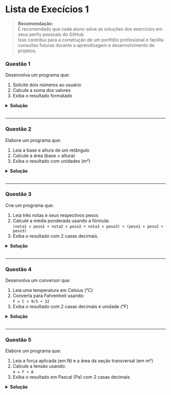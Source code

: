 # Lista de Execícios 1

>**Recomendação:**  
É recomendado que cada aluno salve as soluções dos exercícios em seus perfis pessoais do GitHub.  
Isso contribui para a construção de um portfólio profissional e facilita consultas futuras
durante a aprendizagem e desenvolvimento de projetos.

### Questão 1
Desenvolva um programa que:
1. Solicite dois números ao usuário
2. Calcule a soma dos valores
3. Exiba o resultado formatado

<details>
<summary><Strong>Solução</Strong></summary>

```python
    # Solicita os números ao usuário (input retorna strings, convertemos para float)
    num1 = float(input("Digite o primeiro número: "))
    num2 = float(input("Digite o segundo número: "))

    # Cálculo da soma
    soma = num1 + num2

    # Saída formatada
    print(f"A soma é: {soma}")   
```
</details>

<br>  

<hr>

### Questão 2
Elabore um programa que:
1. Leia a base e altura de um retângulo
2. Calcule a área (base × altura)
3. Exiba o resultado com unidades (m²)

<details>
<summary><Strong>Solução</Strong></summary>

```python
    # Entrada de dados
    base = float(input("Digite a base do retângulo: "))
    altura = float(input("Digite a altura do retângulo: "))

    # Cálculo da área 
    area = base * altura

    # Saída formatada
    print(f"A área do retângulo é: {area}")
```
</details>

<br>

<hr>

### Questão 3
Crie um programa que:
1. Leia três notas e seus respectivos pesos
2. Calcule a média ponderada usando a fórmula:  
   `(nota1 × peso1 + nota2 × peso2 + nota3 × peso3) ÷ (peso1 + peso2 + peso3)`
3. Exiba o resultado com 2 casas decimais.

<details>
<summary><Strong>Solução</Strong></summary>

```python
    # Entrada de dados
    nota1 = float(input("Digite a primeira nota: "))
    peso1 = float(input("Digite o peso da primeira nota: "))

    nota2 = float(input("Digite a segunda nota: "))
    peso2 = float(input("Digite o peso da segunda nota: "))

    nota3 = float(input("Digite a terceira nota: "))
    peso3 = float(input("Digite o peso da terceira nota: "))

    # Cálculo da média ponderada
    media_ponderada = (nota1 * peso1 + nota2 * peso2 + nota3 * peso3) / (peso1 + peso2 + peso3)

    # Saída formatada
    print(f"A média ponderada do aluno é: {media_ponderada}")
```
</details>

<br>

<hr>

### Questão 4
Desenvolva um conversor que:
1. Leia uma temperatura em Celsius (°C)
2. Converta para Fahrenheit usando:  
   `F = C × 9/5 + 32`
3. Exiba o resultado com 2 casas decimais e unidade (°F)

<details>
<summary><Strong>Solução</Strong></summary>

```python
    # Entrada de dados
    celsius = float(input("Digite a temperatura em graus Celsius (°C): "))

    # Conversão para Fahrenheit
    fahrenheit = celsius * 9/5 + 32

    # Saída formatada
    print(f"A temperatura em Fahrenheit é: {fahrenheit:.2f} °F") # :.2f limita a 2 casas decimais
```
</details>

<br> 

<hr>

### Questão 5
Elabore um programa que:
1. Leia a força aplicada (em N) e a área da seção transversal (em m²)
2. Calcule a tensão usando:  
   `σ = F ÷ A`
3. Exiba o resultado em Pascal (Pa) com 2 casas decimais

<details>
<summary><Strong>Solução</Strong></summary>

```python
    # Entrada de dados
    forca = float(input("Digite a força aplicada (N): "))
    area = float(input("Digite a área da seção transversal (m²): "))

    # Cálculo da tensão
    tensao = forca / area

    # Saída formatada
    print(f"A tensão no cabo é: {tensao:.2f} Pa") # :.2f limita a 2 casas decimais
```
</details>
